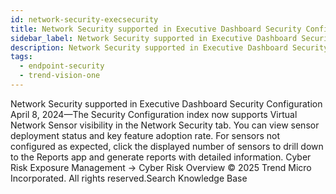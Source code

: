 ```yaml
---
id: network-security-execsecurity
title: Network Security supported in Executive Dashboard Security Configuration
sidebar_label: Network Security supported in Executive Dashboard Security Configuration
description: Network Security supported in Executive Dashboard Security Configuration
tags:
  - endpoint-security
  - trend-vision-one
---
```


 Network Security supported in Executive Dashboard Security Configuration April 8, 2024—The Security Configuration index now supports Virtual Network Sensor visibility in the Network Security tab. You can view sensor deployment status and key feature adoption rate. For sensors not configured as expected, click the displayed number of sensors to drill down to the Reports app and generate reports with detailed information. Cyber Risk Exposure Management → Cyber Risk Overview © 2025 Trend Micro Incorporated. All rights reserved.Search Knowledge Base